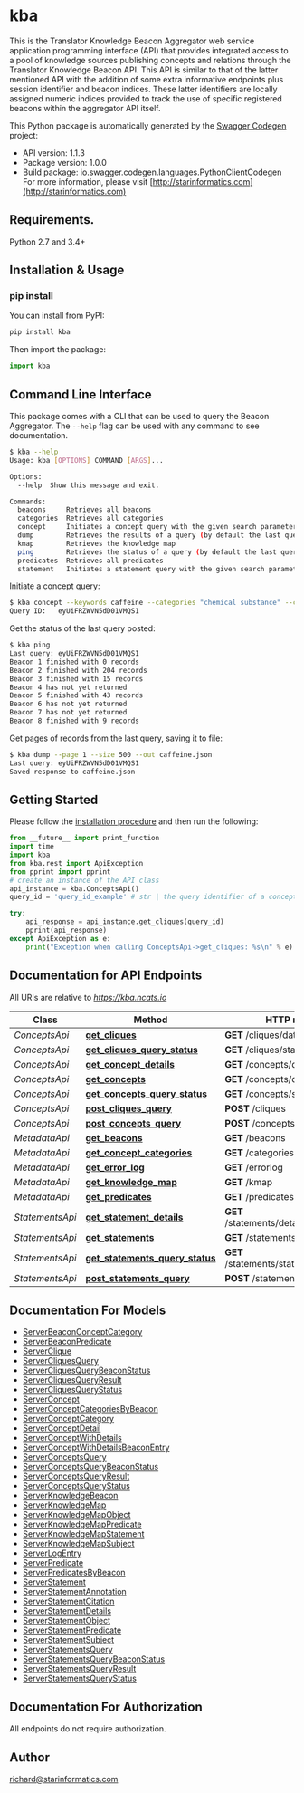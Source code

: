 # kba
This is the Translator Knowledge Beacon Aggregator web service application programming interface (API) that provides integrated access to a pool of knowledge sources publishing concepts and relations through the Translator Knowledge Beacon API. This API is similar to that of the latter mentioned API with the addition of some extra informative endpoints plus session identifier and beacon indices. These latter identifiers are locally assigned numeric indices provided to track the use of specific registered beacons within the aggregator API itself.

This Python package is automatically generated by the [Swagger Codegen](https://github.com/swagger-api/swagger-codegen) project:

- API version: 1.1.3
- Package version: 1.0.0
- Build package: io.swagger.codegen.languages.PythonClientCodegen
For more information, please visit [http://starinformatics.com](http://starinformatics.com)

## Requirements.

Python 2.7 and 3.4+

## Installation & Usage
### pip install

You can install from PyPI:

```sh
pip install kba
```

Then import the package:
```python
import kba
```

## Command Line Interface

This package comes with a CLI that can be used to query the Beacon Aggregator. The `--help` flag can be used with any command to see documentation.

```sh
$ kba --help
Usage: kba [OPTIONS] COMMAND [ARGS]...

Options:
  --help  Show this message and exit.

Commands:
  beacons     Retrieves all beacons
  categories  Retrieves all categories
  concept     Initiates a concept query with the given search parameters
  dump        Retrieves the results of a query (by default the last query)
  kmap        Retrieves the knowledge map
  ping        Retrieves the status of a query (by default the last query)
  predicates  Retrieves all predicates
  statement   Initiates a statement query with the given search parameters
```
Initiate a concept query:
```sh
$ kba concept --keywords caffeine --categories "chemical substance" --categories pathway
Query ID:	eyUiFRZWVN5dD01VMQS1
```
Get the status of the last query posted:
```sh
$ kba ping
Last query:	eyUiFRZWVN5dD01VMQS1
Beacon 1 finished with 0 records
Beacon 2 finished with 204 records
Beacon 3 finished with 15 records
Beacon 4 has not yet returned
Beacon 5 finished with 43 records
Beacon 6 has not yet returned
Beacon 7 has not yet returned
Beacon 8 finished with 9 records
```
Get pages of records from the last query, saving it to file:
```sh
$ kba dump --page 1 --size 500 --out caffeine.json
Last query:	eyUiFRZWVN5dD01VMQS1
Saved response to caffeine.json
```

## Getting Started

Please follow the [installation procedure](#installation--usage) and then run the following:

```python
from __future__ import print_function
import time
import kba
from kba.rest import ApiException
from pprint import pprint
# create an instance of the API class
api_instance = kba.ConceptsApi()
query_id = 'query_id_example' # str | the query identifier of a concepts query previously posted by the /cliques endpoint

try:
    api_response = api_instance.get_cliques(query_id)
    pprint(api_response)
except ApiException as e:
    print("Exception when calling ConceptsApi->get_cliques: %s\n" % e)

```

## Documentation for API Endpoints

All URIs are relative to *https://kba.ncats.io*

Class | Method | HTTP request | Description
------------ | ------------- | ------------- | -------------
*ConceptsApi* | [**get_cliques**](docs/ConceptsApi.md#get_cliques) | **GET** /cliques/data/{queryId} |
*ConceptsApi* | [**get_cliques_query_status**](docs/ConceptsApi.md#get_cliques_query_status) | **GET** /cliques/status/{queryId} |
*ConceptsApi* | [**get_concept_details**](docs/ConceptsApi.md#get_concept_details) | **GET** /concepts/details/{cliqueId} |
*ConceptsApi* | [**get_concepts**](docs/ConceptsApi.md#get_concepts) | **GET** /concepts/data/{queryId} |
*ConceptsApi* | [**get_concepts_query_status**](docs/ConceptsApi.md#get_concepts_query_status) | **GET** /concepts/status/{queryId} |
*ConceptsApi* | [**post_cliques_query**](docs/ConceptsApi.md#post_cliques_query) | **POST** /cliques |
*ConceptsApi* | [**post_concepts_query**](docs/ConceptsApi.md#post_concepts_query) | **POST** /concepts |
*MetadataApi* | [**get_beacons**](docs/MetadataApi.md#get_beacons) | **GET** /beacons |
*MetadataApi* | [**get_concept_categories**](docs/MetadataApi.md#get_concept_categories) | **GET** /categories |
*MetadataApi* | [**get_error_log**](docs/MetadataApi.md#get_error_log) | **GET** /errorlog |
*MetadataApi* | [**get_knowledge_map**](docs/MetadataApi.md#get_knowledge_map) | **GET** /kmap |
*MetadataApi* | [**get_predicates**](docs/MetadataApi.md#get_predicates) | **GET** /predicates |
*StatementsApi* | [**get_statement_details**](docs/StatementsApi.md#get_statement_details) | **GET** /statements/details/{statementId} |
*StatementsApi* | [**get_statements**](docs/StatementsApi.md#get_statements) | **GET** /statements/data/{queryId} |
*StatementsApi* | [**get_statements_query_status**](docs/StatementsApi.md#get_statements_query_status) | **GET** /statements/status/{queryId} |
*StatementsApi* | [**post_statements_query**](docs/StatementsApi.md#post_statements_query) | **POST** /statements |


## Documentation For Models

 - [ServerBeaconConceptCategory](docs/ServerBeaconConceptCategory.md)
 - [ServerBeaconPredicate](docs/ServerBeaconPredicate.md)
 - [ServerClique](docs/ServerClique.md)
 - [ServerCliquesQuery](docs/ServerCliquesQuery.md)
 - [ServerCliquesQueryBeaconStatus](docs/ServerCliquesQueryBeaconStatus.md)
 - [ServerCliquesQueryResult](docs/ServerCliquesQueryResult.md)
 - [ServerCliquesQueryStatus](docs/ServerCliquesQueryStatus.md)
 - [ServerConcept](docs/ServerConcept.md)
 - [ServerConceptCategoriesByBeacon](docs/ServerConceptCategoriesByBeacon.md)
 - [ServerConceptCategory](docs/ServerConceptCategory.md)
 - [ServerConceptDetail](docs/ServerConceptDetail.md)
 - [ServerConceptWithDetails](docs/ServerConceptWithDetails.md)
 - [ServerConceptWithDetailsBeaconEntry](docs/ServerConceptWithDetailsBeaconEntry.md)
 - [ServerConceptsQuery](docs/ServerConceptsQuery.md)
 - [ServerConceptsQueryBeaconStatus](docs/ServerConceptsQueryBeaconStatus.md)
 - [ServerConceptsQueryResult](docs/ServerConceptsQueryResult.md)
 - [ServerConceptsQueryStatus](docs/ServerConceptsQueryStatus.md)
 - [ServerKnowledgeBeacon](docs/ServerKnowledgeBeacon.md)
 - [ServerKnowledgeMap](docs/ServerKnowledgeMap.md)
 - [ServerKnowledgeMapObject](docs/ServerKnowledgeMapObject.md)
 - [ServerKnowledgeMapPredicate](docs/ServerKnowledgeMapPredicate.md)
 - [ServerKnowledgeMapStatement](docs/ServerKnowledgeMapStatement.md)
 - [ServerKnowledgeMapSubject](docs/ServerKnowledgeMapSubject.md)
 - [ServerLogEntry](docs/ServerLogEntry.md)
 - [ServerPredicate](docs/ServerPredicate.md)
 - [ServerPredicatesByBeacon](docs/ServerPredicatesByBeacon.md)
 - [ServerStatement](docs/ServerStatement.md)
 - [ServerStatementAnnotation](docs/ServerStatementAnnotation.md)
 - [ServerStatementCitation](docs/ServerStatementCitation.md)
 - [ServerStatementDetails](docs/ServerStatementDetails.md)
 - [ServerStatementObject](docs/ServerStatementObject.md)
 - [ServerStatementPredicate](docs/ServerStatementPredicate.md)
 - [ServerStatementSubject](docs/ServerStatementSubject.md)
 - [ServerStatementsQuery](docs/ServerStatementsQuery.md)
 - [ServerStatementsQueryBeaconStatus](docs/ServerStatementsQueryBeaconStatus.md)
 - [ServerStatementsQueryResult](docs/ServerStatementsQueryResult.md)
 - [ServerStatementsQueryStatus](docs/ServerStatementsQueryStatus.md)


## Documentation For Authorization

 All endpoints do not require authorization.


## Author

richard@starinformatics.com
